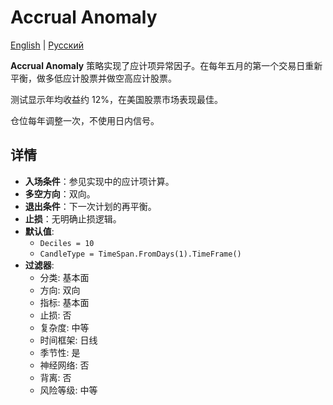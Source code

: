 # Accrual Anomaly
[English](README.md) | [Русский](README_ru.md)

**Accrual Anomaly** 策略实现了应计项异常因子。在每年五月的第一个交易日重新平衡，做多低应计股票并做空高应计股票。

测试显示年均收益约 12%，在美国股票市场表现最佳。

仓位每年调整一次，不使用日内信号。

## 详情
- **入场条件**：参见实现中的应计项计算。
- **多空方向**：双向。
- **退出条件**：下一次计划的再平衡。
- **止损**：无明确止损逻辑。
- **默认值**:
  - `Deciles = 10`
  - `CandleType = TimeSpan.FromDays(1).TimeFrame()`
- **过滤器**:
  - 分类: 基本面
  - 方向: 双向
  - 指标: 基本面
  - 止损: 否
  - 复杂度: 中等
  - 时间框架: 日线
  - 季节性: 是
  - 神经网络: 否
  - 背离: 否
  - 风险等级: 中等
